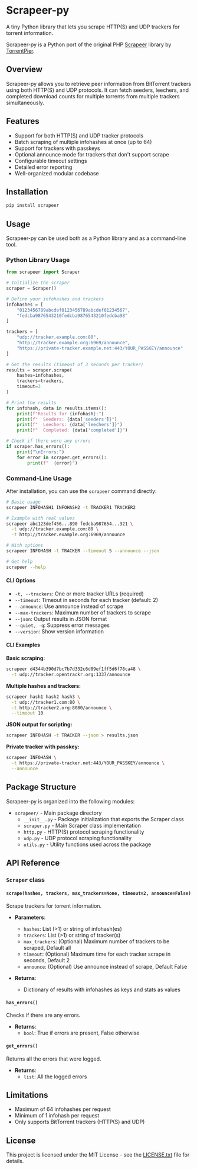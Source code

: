 # Scrapeer-py

A tiny Python library that lets you scrape HTTP(S) and UDP trackers for torrent information.

Scrapeer-py is a Python port of the original PHP [Scrapeer](https://github.com/torrentpier/scrapeer) library by [TorrentPier](https://github.com/torrentpier).

## Overview

Scrapeer-py allows you to retrieve peer information from BitTorrent trackers using both HTTP(S) and UDP protocols. It can fetch seeders, leechers, and completed download counts for multiple torrents from multiple trackers simultaneously.

## Features

- Support for both HTTP(S) and UDP tracker protocols
- Batch scraping of multiple infohashes at once (up to 64)
- Support for trackers with passkeys
- Optional announce mode for trackers that don't support scrape
- Configurable timeout settings
- Detailed error reporting
- Well-organized modular codebase

## Installation

```bash
pip install scrapeer
```

## Usage

Scrapeer-py can be used both as a Python library and as a command-line tool.

### Python Library Usage

```python
from scrapeer import Scraper

# Initialize the scraper
scraper = Scraper()

# Define your infohashes and trackers
infohashes = [
    "0123456789abcdef0123456789abcdef01234567",
    "fedcba9876543210fedcba9876543210fedcba98"
]

trackers = [
    "udp://tracker.example.com:80",
    "http://tracker.example.org:6969/announce",
    "https://private-tracker.example.net:443/YOUR_PASSKEY/announce"
]

# Get the results (timeout of 3 seconds per tracker)
results = scraper.scrape(
    hashes=infohashes,
    trackers=trackers,
    timeout=3
)

# Print the results
for infohash, data in results.items():
    print(f"Results for {infohash}:")
    print(f"  Seeders: {data['seeders']}")
    print(f"  Leechers: {data['leechers']}")
    print(f"  Completed: {data['completed']}")

# Check if there were any errors
if scraper.has_errors():
    print("\nErrors:")
    for error in scraper.get_errors():
        print(f"  {error}")
```

### Command-Line Usage

After installation, you can use the `scrapeer` command directly:

```bash
# Basic usage
scrapeer INFOHASH1 INFOHASH2 -t TRACKER1 TRACKER2

# Example with real values
scrapeer abc123def456...890 fedcba987654...321 \
  -t udp://tracker.example.com:80 \
  -t http://tracker.example.org:6969/announce

# With options
scrapeer INFOHASH -t TRACKER --timeout 5 --announce --json

# Get help
scrapeer --help
```

#### CLI Options

- `-t, --trackers`: One or more tracker URLs (required)
- `--timeout`: Timeout in seconds for each tracker (default: 2)
- `--announce`: Use announce instead of scrape
- `--max-trackers`: Maximum number of trackers to scrape
- `--json`: Output results in JSON format
- `--quiet, -q`: Suppress error messages
- `--version`: Show version information

#### CLI Examples

**Basic scraping:**
```bash
scrapeer d4344b390d7bc7b7d332c6d89ef1ff5d6f78ca48 \
  -t udp://tracker.opentrackr.org:1337/announce
```

**Multiple hashes and trackers:**
```bash
scrapeer hash1 hash2 hash3 \
  -t udp://tracker1.com:80 \
  -t http://tracker2.org:8080/announce \
  --timeout 10
```

**JSON output for scripting:**
```bash
scrapeer INFOHASH -t TRACKER --json > results.json
```

**Private tracker with passkey:**
```bash
scrapeer INFOHASH \
  -t https://private-tracker.net:443/YOUR_PASSKEY/announce \
  --announce
```

## Package Structure

Scrapeer-py is organized into the following modules:

- `scrapeer/` - Main package directory
  - `__init__.py` - Package initialization that exports the Scraper class
  - `scraper.py` - Main Scraper class implementation
  - `http.py` - HTTP(S) protocol scraping functionality
  - `udp.py` - UDP protocol scraping functionality
  - `utils.py` - Utility functions used across the package

## API Reference

### `Scraper` class

#### `scrape(hashes, trackers, max_trackers=None, timeout=2, announce=False)`

Scrape trackers for torrent information.

- **Parameters**:
  - `hashes`: List (>1) or string of infohash(es)
  - `trackers`: List (>1) or string of tracker(s)
  - `max_trackers`: (Optional) Maximum number of trackers to be scraped, Default all
  - `timeout`: (Optional) Maximum time for each tracker scrape in seconds, Default 2
  - `announce`: (Optional) Use announce instead of scrape, Default False

- **Returns**:
  - Dictionary of results with infohashes as keys and stats as values

#### `has_errors()`

Checks if there are any errors.

- **Returns**:
  - `bool`: True if errors are present, False otherwise

#### `get_errors()`

Returns all the errors that were logged.

- **Returns**:
  - `list`: All the logged errors

## Limitations

- Maximum of 64 infohashes per request
- Minimum of 1 infohash per request
- Only supports BitTorrent trackers (HTTP(S) and UDP)

## License

This project is licensed under the MIT License - see the [LICENSE.txt](LICENSE.txt) file for details.